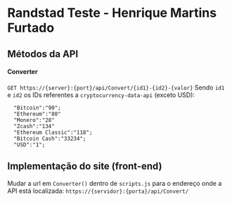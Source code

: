 # Randstad Teste - Henrique Martins Furtado

## Métodos da API

#### Converter
  `GET https://{server}:{port}/api/Convert/{id1}-{id2}-{valor}`
   Sendo `id1` e `id2` os IDs referentes a `cryptocurrency-data-api` (exceto USD):
   
      "Bitcoin":"90";
      "Ethereum":"80"
      "Monero":"28"
      "Zcash":"134"
      "Ethereum Classic":"118";
      "Bitcoin Cash":"33234";
      "USD":"1";
    
## Implementação do site (front-end)

  Mudar a url em `Converter()` dentro de `scripts.js` para o endereço onde a API está localizada:
  `https://{servidor}:{porta}/api/Convert/`
